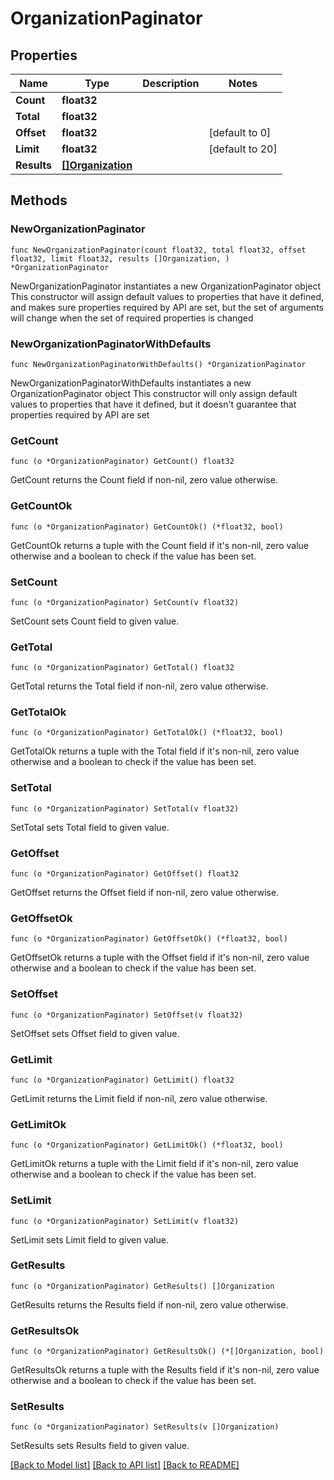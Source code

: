 # OrganizationPaginator

## Properties

Name | Type | Description | Notes
------------ | ------------- | ------------- | -------------
**Count** | **float32** |  | 
**Total** | **float32** |  | 
**Offset** | **float32** |  | [default to 0]
**Limit** | **float32** |  | [default to 20]
**Results** | [**[]Organization**](Organization.md) |  | 

## Methods

### NewOrganizationPaginator

`func NewOrganizationPaginator(count float32, total float32, offset float32, limit float32, results []Organization, ) *OrganizationPaginator`

NewOrganizationPaginator instantiates a new OrganizationPaginator object
This constructor will assign default values to properties that have it defined,
and makes sure properties required by API are set, but the set of arguments
will change when the set of required properties is changed

### NewOrganizationPaginatorWithDefaults

`func NewOrganizationPaginatorWithDefaults() *OrganizationPaginator`

NewOrganizationPaginatorWithDefaults instantiates a new OrganizationPaginator object
This constructor will only assign default values to properties that have it defined,
but it doesn't guarantee that properties required by API are set

### GetCount

`func (o *OrganizationPaginator) GetCount() float32`

GetCount returns the Count field if non-nil, zero value otherwise.

### GetCountOk

`func (o *OrganizationPaginator) GetCountOk() (*float32, bool)`

GetCountOk returns a tuple with the Count field if it's non-nil, zero value otherwise
and a boolean to check if the value has been set.

### SetCount

`func (o *OrganizationPaginator) SetCount(v float32)`

SetCount sets Count field to given value.


### GetTotal

`func (o *OrganizationPaginator) GetTotal() float32`

GetTotal returns the Total field if non-nil, zero value otherwise.

### GetTotalOk

`func (o *OrganizationPaginator) GetTotalOk() (*float32, bool)`

GetTotalOk returns a tuple with the Total field if it's non-nil, zero value otherwise
and a boolean to check if the value has been set.

### SetTotal

`func (o *OrganizationPaginator) SetTotal(v float32)`

SetTotal sets Total field to given value.


### GetOffset

`func (o *OrganizationPaginator) GetOffset() float32`

GetOffset returns the Offset field if non-nil, zero value otherwise.

### GetOffsetOk

`func (o *OrganizationPaginator) GetOffsetOk() (*float32, bool)`

GetOffsetOk returns a tuple with the Offset field if it's non-nil, zero value otherwise
and a boolean to check if the value has been set.

### SetOffset

`func (o *OrganizationPaginator) SetOffset(v float32)`

SetOffset sets Offset field to given value.


### GetLimit

`func (o *OrganizationPaginator) GetLimit() float32`

GetLimit returns the Limit field if non-nil, zero value otherwise.

### GetLimitOk

`func (o *OrganizationPaginator) GetLimitOk() (*float32, bool)`

GetLimitOk returns a tuple with the Limit field if it's non-nil, zero value otherwise
and a boolean to check if the value has been set.

### SetLimit

`func (o *OrganizationPaginator) SetLimit(v float32)`

SetLimit sets Limit field to given value.


### GetResults

`func (o *OrganizationPaginator) GetResults() []Organization`

GetResults returns the Results field if non-nil, zero value otherwise.

### GetResultsOk

`func (o *OrganizationPaginator) GetResultsOk() (*[]Organization, bool)`

GetResultsOk returns a tuple with the Results field if it's non-nil, zero value otherwise
and a boolean to check if the value has been set.

### SetResults

`func (o *OrganizationPaginator) SetResults(v []Organization)`

SetResults sets Results field to given value.



[[Back to Model list]](../README.md#documentation-for-models) [[Back to API list]](../README.md#documentation-for-api-endpoints) [[Back to README]](../README.md)


